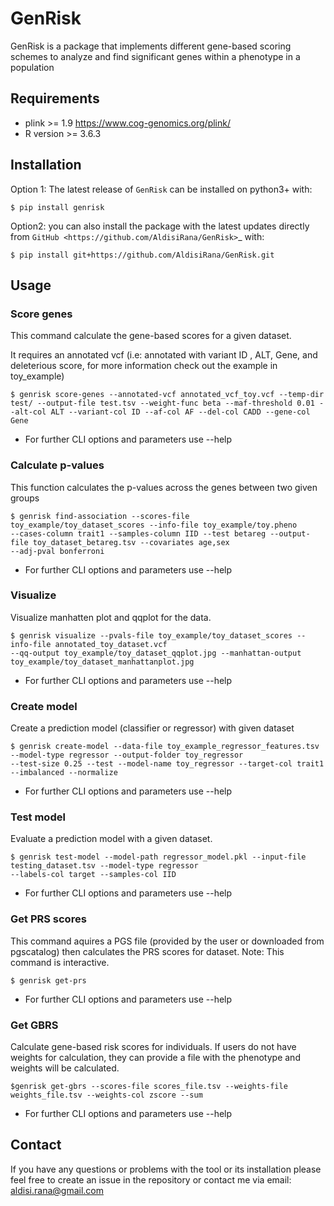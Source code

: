 # GenRisk

GenRisk is a package that implements different gene-based scoring schemes to analyze and find significant genes 
within a phenotype in a population

## Requirements
* plink >= 1.9 https://www.cog-genomics.org/plink/
* R version >= 3.6.3

## Installation
Option 1: The latest release of ``GenRisk`` can be installed on python3+ with:

    $ pip install genrisk

Option2: you can also install the package with the latest updates directly from `GitHub <https://github.com/AldisiRana/GenRisk>`_ with:

    $ pip install git+https://github.com/AldisiRana/GenRisk.git

## Usage

### Score genes
This command calculate the gene-based scores for a given dataset.

It requires an annotated vcf (i.e: annotated with variant ID , ALT, Gene, and deleterious score, for more information check out the example in toy_example)

    $ genrisk score-genes --annotated-vcf annotated_vcf_toy.vcf --temp-dir test/ --output-file test.tsv --weight-func beta --maf-threshold 0.01 --alt-col ALT --variant-col ID --af-col AF --del-col CADD --gene-col Gene

* For further CLI options and parameters use --help

### Calculate p-values
This function calculates the p-values across the genes between two given groups
    
    $ genrisk find-association --scores-file toy_example/toy_dataset_scores --info-file toy_example/toy.pheno 
    --cases-column trait1 --samples-column IID --test betareg --output-file toy_dataset_betareg.tsv --covariates age,sex
    --adj-pval bonferroni
* For further CLI options and parameters use --help

### Visualize
Visualize manhatten plot and qqplot for the data.

    $ genrisk visualize --pvals-file toy_example/toy_dataset_scores --info-file annotated_toy_dataset.vcf
    --qq-output toy_example/toy_dataset_qqplot.jpg --manhattan-output toy_example/toy_dataset_manhattanplot.jpg 
* For further CLI options and parameters use --help

### Create model
Create a prediction model (classifier or regressor) with given dataset

    $ genrisk create-model --data-file toy_example_regressor_features.tsv --model-type regressor --output-folder toy_regressor 
    --test-size 0.25 --test --model-name toy_regressor --target-col trait1 --imbalanced --normalize
* For further CLI options and parameters use --help

### Test model
Evaluate a prediction model with a given dataset.

    $ genrisk test-model --model-path regressor_model.pkl --input-file testing_dataset.tsv --model-type regressor 
    --labels-col target --samples-col IID
* For further CLI options and parameters use --help

### Get PRS scores
This command aquires a PGS file (provided by the user or downloaded from pgscatalog) then calculates the PRS scores for dataset.
Note: This command is interactive.

    $ genrisk get-prs
* For further CLI options and parameters use --help

### Get GBRS
Calculate gene-based risk scores for individuals. 
If users do not have weights for calculation, they can provide a file with the phenotype and weights will be calculated.

    $genrisk get-gbrs --scores-file scores_file.tsv --weights-file weights_file.tsv --weights-col zscore --sum
* For further CLI options and parameters use --help

## Contact
If you have any questions or problems with the tool or its installation please feel free to create an issue in the repository or contact me via email:
aldisi.rana@gmail.com